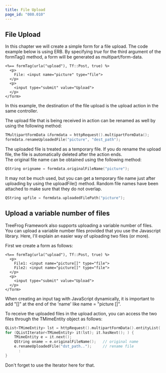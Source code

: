 ```yaml
---
title: File Upload
page_id: "080.010"
---
```


## File Upload

In this chapter we will create a simple form for a file upload. The code example below is using ERB. By specifying *true* for the third argument of the formTag() method, a form will be generated as multipart/form-data.

```
<%== formTag(urla("upload"), Tf::Post, true) %>
  <p>
    File: <input name="picture" type="file">
  </p>
  <p>
    <input type="submit" value="Upload">
  </p>
</form>
```

In this example, the destination of the file upload is the upload action in the same controller.

The upload file that is being received in action can be renamed as well by using the following method:

```c++
TMultipartFormData &formdata = httpRequest().multipartFormData();
formdata.renameUploadedFile("picture", "dest_path");
```

The uploaded file is treated as a temporary file. If you do rename the upload file, the file is automatically deleted after the action ends.<br>
The original file name can be obtained using the following method:

```c++
QString origname = formdata.originalFileName("picture");
```

It may not be much used, but you can get a temporary file name just after uploading by using the uploadFile() method. Random file names have been attached to make sure that they do not overlap.

```c++
QString upfile = formdata.uploadedFilePath("picture");
```

## Upload a variable number of files

TreeFrog Framework also supports uploading a variable number of files. You can upload a variable number files provided that you use the Javascript library. Here, I'll explain an easier way of uploading two files (or more).

First we create a form as follows:

```
<%== formTag(urla("upload"), Tf::Post, true) %>
  <p>
    File1: <input name="picture[]" type="file">
    File2: <input name="picture[]" type="file">
  </p>
  <p>
    <input type="submit" value="Upload">
  </p>
</form>
```

When creating an input tag with JavaScript dynamically, it is important to add "[]" at the end of the 'name' like name = "picture []".

To receive the uploaded files in the upload action, you can access the two files through the TMimeEntity object as follows:

```c++
QList<TMimeEntity> lst = httpRequest().multipartFormData().entityList( "picture[]" );
for (QListIterator<TMimeEntity> it(lst); it.hasNext(); ) {
    TMimeEntity e = it.next();
    QString oname = e.originalFileName();   // original name
    e.renameUploadedFile("dst_path..");     // rename file
      :
}
```

Don't forget to use the Iterator here for that.